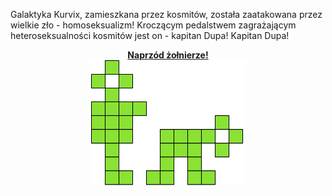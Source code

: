 Galaktyka Kurvix, zamieszkana przez kosmitów, została zaatakowana przez wielkie zło - homoseksualizm! Kroczącym pedalstwem zagrażającym heteroseksualności kosmitów jest on - kapitan Dupa! Kapitan Dupa!

<div align="center">
    <a href="https://megaemce.github.io/KapitanDupa/">
        <b> Naprzód żołnierze!</b><br>
        <img src="https://github.com/Megaemce/KapitanDupa/blob/master/deactive.svg" height="200px">
    </a>
</div>
